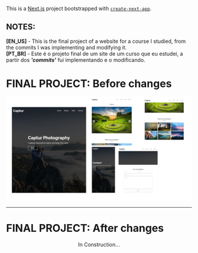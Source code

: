 This is a [Next.js](https://nextjs.org/) project bootstrapped with [`create-next-app`](https://github.com/vercel/next.js/tree/canary/packages/create-next-app).

## NOTES:

  <strong>[EN_US]</strong> - This is the final project of a website for a course I studied, from the commits I was implementing and modifying it.<br/>
  <strong>[PT_BR]</strong> - Este é o projeto final de um site de um curso que eu estudei, a partir dos <b><i>'commits'</i></b> fui implementando e o modificando.
  
  # FINAL PROJECT: Before changes 
  <p align="center">
    <img src="./public/F.P.berore.png" width="900" title="Final Project - Before Changes">
  </p>
  <hr>
  
  # FINAL PROJECT: After changes 
  <p align="center">
    In Construction...
  </p>

